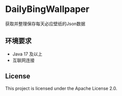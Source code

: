 # DailyBingWallpaper

获取并整理保存每天必应壁纸的Json数据


## 环境要求
- Java 17 及以上
- 互联网连接


## License
This project is licensed under the Apache License 2.0.
